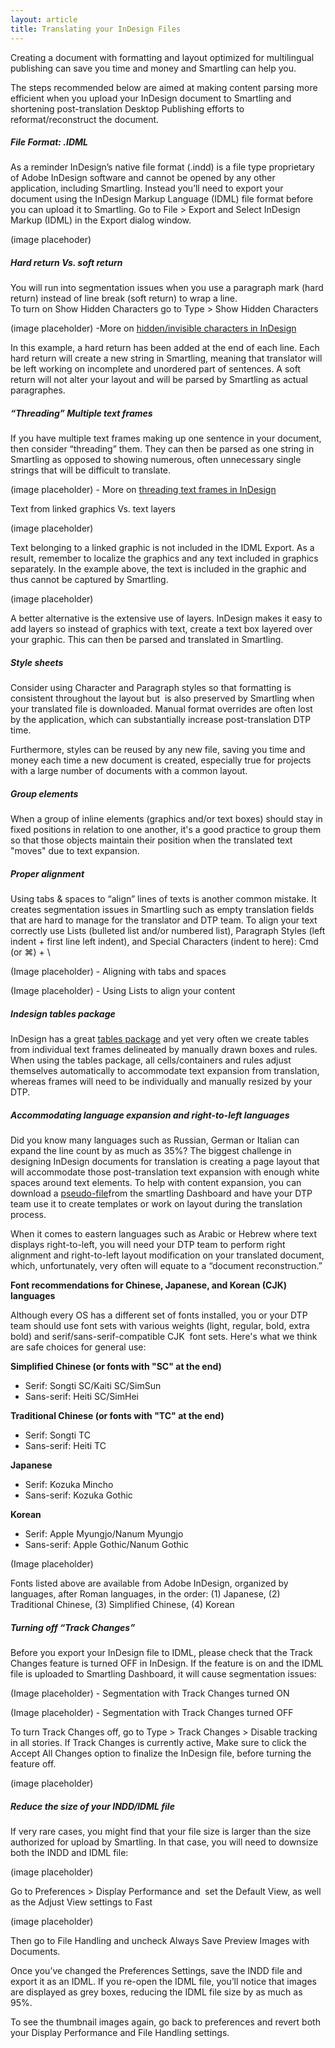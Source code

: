 ```yaml
---
layout: article
title: Translating your InDesign Files
---
```



Creating a document with formatting and layout optimized for multilingual publishing can save you time and money and Smartling can help you.

The steps recommended below are aimed at making content parsing more efficient when you upload your InDesign document to Smartling and shortening post-translation Desktop Publishing efforts to reformat/reconstruct the document.

##### **File Format: .IDML**

As a reminder InDesign’s native file format (.indd) is a file type proprietary of Adobe InDesign software and cannot be opened by any other application, including Smartling. Instead you’ll need to export your document using the InDesign Markup Language (IDML) file format before you can upload it to Smartling. Go to File &gt; Export and Select InDesign Markup (IDML) in the Export dialog window.

(image placehoder)

##### Hard return Vs. soft return

You will run into segmentation issues when you use a paragraph mark (hard return) instead of line break (soft return) to wrap a line.
<br>To turn on Show Hidden Characters go to Type &gt; Show Hidden Characters

(image placeholder) -More on [hidden/invisible characters in InDesign](https://helpx.adobe.com/indesign/using/editing-text.html#view_hidden_nonprinting_characters)

In this example, a hard return has been added at the end of each line. Each hard return will create a new string in Smartling, meaning that translator will be left working on incomplete and unordered part of sentences. A soft return will not alter your layout and will be parsed by Smartling as actual paragraphes.

##### “Threading” Multiple text frames

If you have multiple text frames making up one sentence in your document, then consider “threading” them. They can then be parsed as one string in Smartling as opposed to showing numerous, often unnecessary single strings that will be difficult to translate.

(image placeholder) - More on [threading text frames in InDesign](https://helpx.adobe.com/indesign/using/threading-text.html)

Text from linked graphics Vs. text layers

(image placeholder)

Text belonging to a linked graphic is not included in the IDML Export. As a result, remember to localize the graphics and any text included in graphics separately. In the example above, the text is included in the graphic and thus cannot be captured by Smartling.

(image placeholder)

A better alternative is the extensive use of layers. InDesign makes it easy to add layers so instead of graphics with text, create a text box layered over your graphic. This can then be parsed and translated in Smartling.

##### Style sheets

Consider using Character and Paragraph styles so that formatting is consistent throughout the layout but &nbsp;is also preserved by Smartling when your translated file is downloaded. Manual format overrides are often lost by the application, which can substantially increase post-translation DTP time.

Furthermore, styles can be reused by any new file, saving you time and money each time a new document is created, especially true for projects with a large number of documents with a common layout.

##### Group elements

When a group of inline elements (graphics and/or text boxes) should stay in fixed positions in relation to one another, it's a good practice to group them so that those objects maintain their position when the translated text "moves" due to text expansion.

##### Proper alignment

Using tabs & spaces to “align” lines of texts is another common mistake. It creates segmentation issues in Smartling such as empty translation fields that are hard to manage for the translator and DTP team. To align your text correctly use Lists (bulleted list and/or numbered list), Paragraph Styles (left indent + first line left indent), and Special Characters (indent to here): Cmd (or ⌘) + \

(Image placeholder) - Aligning with tabs and spaces

(Image placeholder) - Using Lists to align your content

##### Indesign tables package&nbsp;

InDesign has a great [tables package](https://helpx.adobe.com/indesign/using/creating-tables.html) and yet very often we create tables from individual text frames delineated by manually drawn boxes and rules. When using the tables package, all cells/containers and rules adjust themselves automatically to accommodate text expansion from translation, whereas frames will need to be individually and manually resized by your DTP.

##### Accommodating language expansion and right-to-left languages

Did you know many languages such as Russian, German or Italian can expand the line count by as much as 35%? The biggest challenge in designing InDesign documents for translation is creating a page layout that will accommodate those post-translation text expansion with enough white spaces around text elements. To help with content expansion, you can download a [pseudo-file](http://support.smartling.com/hc/en-us/articles/201468416-Download-translated-files)from the smartling Dashboard and have your DTP team use it to create templates or work on layout during the translation process.

When it comes to eastern languages such as Arabic or Hebrew where text displays right-to-left, you will need your DTP team to perform right alignment and right-to-left layout modification on your translated document, which, unfortunately, very often will equate to a “document reconstruction.”

**Font recommendations for Chinese, Japanese, and Korean (CJK) languages**

Although every OS has a different set of fonts installed, you or your DTP team should use font sets with various weights (light, regular, bold, extra bold) and serif/sans-serif-compatible CJK &nbsp;font sets. Here's what we think are safe choices for general use:

**Simplified Chinese (or fonts with "SC" at the end)**

* Serif: Songti SC/Kaiti SC/SimSun
* Sans-serif: Heiti SC/SimHei


**Traditional Chinese (or fonts with "TC" at the end)**

* Serif: Songti TC
* Sans-serif: Heiti TC


**Japanese**

* Serif: Kozuka Mincho
* Sans-serif: Kozuka Gothic


**Korean**

* Serif: Apple Myungjo/Nanum Myungjo
* Sans-serif: Apple Gothic/Nanum Gothic


(Image placeholder)

Fonts listed above are available from Adobe InDesign, organized by languages, after Roman languages, in the order: (1) Japanese, (2) Traditional Chinese, (3) Simplified Chinese, (4) Korean

##### Turning off “Track Changes”

Before you export your InDesign file to IDML, please check that the Track Changes feature is turned OFF in InDesign. If the feature is on and the IDML file is uploaded to Smartling Dashboard, it will cause segmentation issues:

(Image placeholder) - Segmentation with Track Changes turned ON

(Image placeholder) - Segmentation with Track Changes turned OFF

To turn Track Changes off, go to Type &gt; Track Changes &gt; Disable tracking in all stories. If Track Changes is currently active, Make sure to click the Accept All Changes option to finalize the InDesign file, before turning the feature off. &nbsp;

(image placeholder)&nbsp;

##### Reduce the size of your INDD/IDML file

If very rare cases, you might find that your file size is larger than the size authorized for upload by Smartling. In that case, you will need to downsize both the INDD and IDML file:

(image placeholder)

Go to Preferences &gt; Display Performance and &nbsp;set the Default View, as well as the Adjust View settings to Fast

(image placeholder)

Then go to File Handling and uncheck Always Save Preview Images with Documents.

Once you’ve changed the Preferences Settings, save the INDD file and export it as an IDML. If you re-open the IDML file, you’ll notice that images are displayed as grey boxes, reducing the IDML file size by as much as 95%.

To see the thumbnail images again, go back to preferences and revert both your Display Performance and File Handling settings.